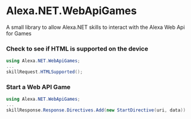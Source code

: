 # Alexa.NET.WebApiGames
A small library to allow Alexa.NET skills to interact with the Alexa Web Api for Games

### Check to see if HTML is supported on the device

```csharp
using Alexa.NET.WebApiGames;
...
skillRequest.HTMLSupported();
```

### Start a Web API Game

```csharp
using Alexa.NET.WebApiGames;
...
skillResponse.Response.Directives.Add(new StartDirective(uri, data))
```